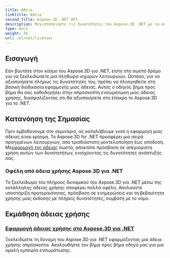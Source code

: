 ```yaml
---
title: Αδεια
linktitle: Αδεια
second_title: Aspose.3D .NET API
description: Μεγιστοποιήστε τις δυνατότητες του Aspose.3D .NET με το αναλυτικό μας σεμινάριο σχετικά με την εφαρμογή αδειών. Εξασφαλίστε μια απρόσκοπτη διαδικασία ολοκλήρωσης και ξεκλειδώστε τα ισχυρά χαρακτηριστικά του.
type: docs
weight: 36
url: /el/net/license/
---
```

## Εισαγωγή

Εάν βουτάτε στον κόσμο του Aspose.3D για .NET, είστε στο σωστό δρόμο για να ξεκλειδώσετε μια πληθώρα ισχυρών λειτουργιών. Ωστόσο, για να αξιοποιήσετε πλήρως τις δυνατότητές του, πρέπει να πλοηγηθείτε στη βασική διαδικασία εφαρμογής μιας άδειας. Αυτός ο οδηγός βήμα προς βήμα θα σας καθοδηγήσει στην απρόσκοπτη ενσωμάτωση μιας άδειας χρήσης, διασφαλίζοντας ότι θα αξιοποιήσετε στο έπακρο το Aspose.3D για το .NET.

## Κατανόηση της Σημασίας

 Πριν εμβαθύνουμε στο σεμινάριο, ας καταλάβουμε γιατί η εφαρμογή μιας άδειας είναι κρίσιμη. Το Aspose.3D for .NET προσφέρει μια σειρά προηγμένων λειτουργιών, από τρισδιάστατη μοντελοποίηση έως απόδοση. Με[εφαρμογή της άδειας](./apply-license/) σωστά, αποκτάτε πρόσβαση σε απεριόριστη χρήση αυτών των δυνατοτήτων, ενισχύοντας τις δυνατότητες ανάπτυξής σας.

### Οφέλη από άδεια χρήσης Aspose.3D για .NET

Το ξεκλείδωμα του πλήρους δυναμικού του Aspose.3D για .NET μέσω της κατάλληλης άδειας χρήσης αποφέρει πολλά οφέλη. Απολαύστε υποστήριξη προτεραιότητας, πρόσβαση σε ενημερώσεις και τη βεβαιότητα χρήσης μιας έκδοσης με πλήρεις δυνατότητες, συμβατή με το νόμο.

## Εκμάθηση άδειας χρήσης
### [Εφαρμογή άδειας χρήσης στο Aspose.3D για .NET](./apply-license/)
Ξεκλειδώστε τη δύναμη του Aspose.3D για .NET εφαρμόζοντας μια άδεια χρήσης απρόσκοπτα. Ακολουθήστε τον βήμα προς βήμα οδηγό μας για μια ομαλή εμπειρία ενσωμάτωσης.